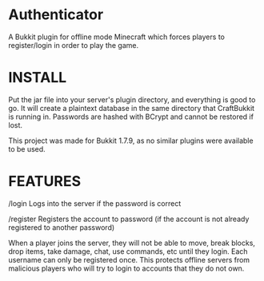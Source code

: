 Authenticator
=============

A Bukkit plugin for offline mode Minecraft which forces players to register/login in order to play the game.

INSTALL
=============

Put the jar file into your server's plugin directory, and everything is good to go.  It will create a plaintext database in
the same directory that CraftBukkit is running in.  Passwords are hashed with BCrypt and cannot be restored if lost.

This project was made for Bukkit 1.7.9, as no similar plugins were available to be used.

FEATURES
=============

/login <password>         Logs into the server if the password is correct


/register <password>      Registers the account to password (if the account is not already registered to another password)


When a player joins the server, they will not be able to move, break blocks, drop items, take damage, chat, use commands, etc until they login.  Each username can only be registered once.  This protects offline servers from
malicious players who will try to login to accounts that they do not own.
